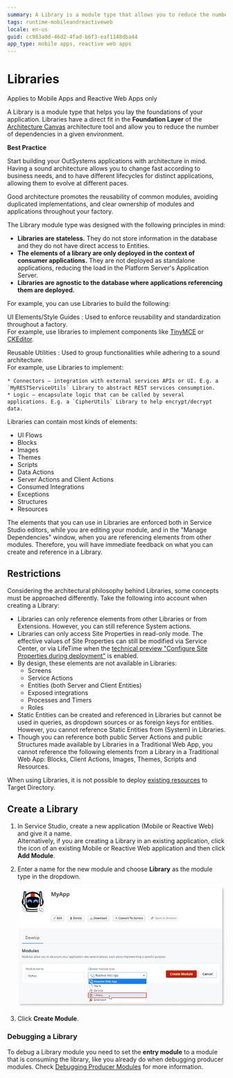 ```yaml
---
summary: A Library is a module type that allows you to reduce the number of dependencies in a given environment.
tags: runtime-mobileandreactiveweb
locale: en-us
guid: cc983a8d-46d2-4fad-b6f3-eaf1148dba44
app_type: mobile apps, reactive web apps
---
```


# Libraries

<div class="info" markdown="1">

Applies to Mobile Apps and Reactive Web Apps only

</div>

A Library is a module type that helps you lay the foundations of your application. Libraries have a direct fit in the **Foundation Layer** of the [Architecture Canvas](https://success.outsystems.com/Support/Enterprise_Customers/Maintenance_and_Operations/Designing_the_Architecture_of_Your_OutSystems_Applications/The_Architecture_Canvas) architecture tool and allow you to reduce the number of dependencies in a given environment.

<div class="info" markdown="1">

**Best Practice**

Start building your OutSystems applications with architecture in mind. Having a sound architecture allows you to change fast according to business needs, and to have different lifecycles for distinct applications, allowing them to evolve at different paces.

Good architecture promotes the reusability of common modules, avoiding duplicated implementations, and clear ownership of modules and applications throughout your factory.

</div>

The Library module type was designed with the following principles in mind:

* **Libraries are stateless.** They do not store information in the database and they do not have direct access to Entities.
* **The elements of a library are only deployed in the context of consumer applications.** They are not deployed as standalone applications, reducing the load in the Platform Server's Application Server.
* **Libraries are agnostic to the database where applications referencing them are deployed.**

For example, you can use Libraries to build the following:

UI Elements/Style Guides
:   Used to enforce reusability and standardization throughout a factory.  
    For example, use libraries to implement components like [TinyMCE](https://www.outsystems.com/forge/component-overview/1263/inputtotinymce) or [CKEditor](https://www.outsystems.com/forge/component-overview/97/ckeditor).
    
Reusable Utilities
:   Used to group functionalities while adhering to a sound architecture.  
    For example, use Libraries to implement:
    
    * Connectors — integration with external services APIs or UI. E.g. a `MyRESTServiceUtils` Library to abstract REST services consumption.
    * Logic — encapsulate logic that can be called by several applications. E.g. a `CipherUtils` Library to help encrypt/decrypt data.

Libraries can contain most kinds of elements:

* UI Flows
* Blocks
* Images
* Themes
* Scripts
* Data Actions
* Server Actions and Client Actions
* Consumed Integrations
* Exceptions
* Structures
* Resources

The elements that you can use in Libraries are enforced both in Service Studio editors, while you are editing your module, and in the "Manage Dependencies" window, when you are referencing elements from other modules. Therefore, you will have immediate feedback on what you can create and reference in a Library.

## Restrictions

Considering the architectural philosophy behind Libraries, some concepts must be approached differently. Take the following into account when creating a Library:

* Libraries can only reference elements from other Libraries or from Extensions. However, you can still reference System actions.
* Libraries can only access Site Properties in read-only mode. The effective values of Site Properties can still be modified via Service Center, or via LifeTime when the [technical preview "Configure Site Properties during deployment"](../../managing-the-applications-lifecycle/deploy-applications/tp-configure-site-properties-during-deploy.md) is enabled.
* By design, these elements are not available in Libraries:
    * Screens
    * Service Actions
    * Entities (both Server and Client Entities)
    * Exposed integrations
    * Processes and Timers
    * Roles
* Static Entities can be created and referenced in Libraries but cannot be used in queries, as dropdown sources or as foreign keys for entities. However, you cannot reference Static Entities from (System) in Libraries.
* Though you can reference both public Server Actions and public Structures made available by Libraries in a Traditional Web App, you cannot reference the following elements from a Library in a Traditional Web App: Blocks, Client Actions, Images, Themes, Scripts and Resources.

<div class="info" markdown="1">

When using Libraries, it is not possible to deploy [existing resources](../data/resources.md) to Target Directory.

</div>

## Create a Library

1. In Service Studio, create a new application (Mobile or Reactive Web) and give it a name.  
    Alternatively, if you are creating a Library in an existing application, click the icon of an existing Mobile or Reactive Web application and then click **Add Module**.

1. Enter a name for the new module and choose **Library** as the module type in the dropdown.

    ![](images/ss-create-library.png)

1. Click **Create Module**.

### Debugging a Library

To debug a Library module you need to set the **entry module** to a module that is consuming the library, like you already do when debugging producer modules. Check [Debugging Producer Modules](../troubleshoot/debug/debug-producer-modules.md) for more information.
